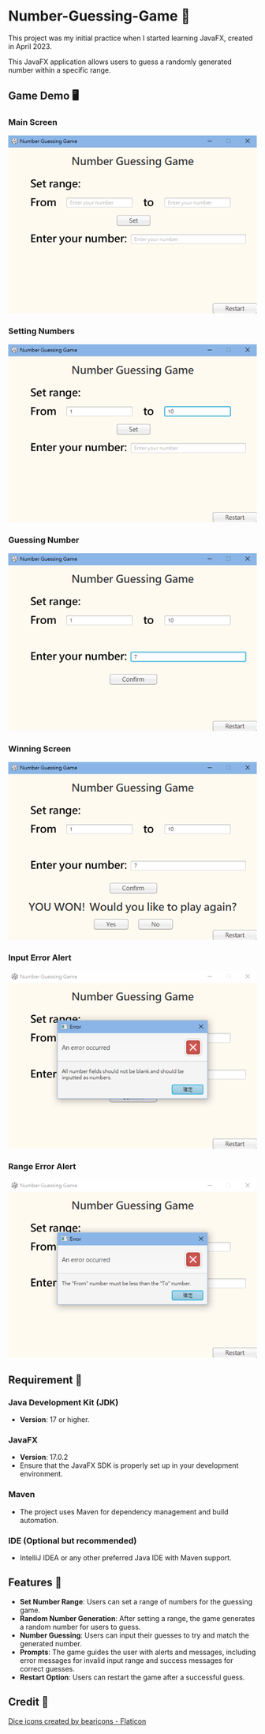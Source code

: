 # Number-Guessing-Game 🎲

This project was my initial practice when I started learning JavaFX, created in April 2023.

This JavaFX application allows users to guess a randomly generated number within a specific range.

## Game Demo 🖥

### Main Screen
![Main Screen](./src/main/resources/images/main_screen.png)

### Setting Numbers
![Setting Numbers](./src/main/resources/images/setting_numbers.png)

### Guessing Number
![Guessing Number](./src/main/resources/images/guessing_number.png)

### Winning Screen
![Winning Screen](./src/main/resources/images/winning_screen.png)

### Input Error Alert
![Input Error Alert](./src/main/resources/images/input_error_alert.png)

### Range Error Alert
![Range Error Alert](./src/main/resources/images/range_error_alert.png)

## Requirement 🔧

### Java Development Kit (JDK)
- **Version**: 17 or higher.

### JavaFX
- **Version**: 17.0.2
- Ensure that the JavaFX SDK is properly set up in your development environment.

### Maven
- The project uses Maven for dependency management and build automation. 

### IDE (Optional but recommended)
- IntelliJ IDEA or any other preferred Java IDE with Maven support.

## Features 🚀

- **Set Number Range**: Users can set a range of numbers for the guessing game.
- **Random Number Generation**: After setting a range, the game generates a random number for users to guess.
- **Number Guessing**: Users can input their guesses to try and match the generated number.
- **Prompts**: The game guides the user with alerts and messages, including error messages for invalid input range and success messages for correct guesses.
- **Restart Option**: Users can restart the game after a successful guess.

## Credit 🌟

[Dice icons created by bearicons - Flaticon](https://www.flaticon.com/free-icons/dice)
